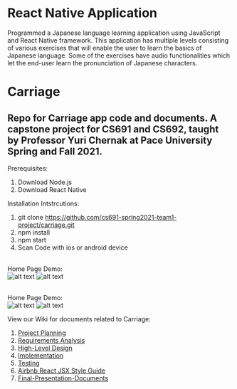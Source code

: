 # React Native Application

Programmed a Japanese language learning application using JavaScript and React Native framework. This application has multiple levels consisting of various exercises that will enable the user to learn the basics of Japanese language. Some of the exercises have audio functionalities which let the end-user learn the pronunciation of Japanese characters.  




# Carriage
## Repo for Carriage app code and documents. A capstone project for CS691 and CS692, taught by Professor Yuri Chernak at Pace University Spring  and Fall 2021.

Prerequisites:

1. Download Node.js
2. Download React Native

Installation Intstrcutions: 

1. git clone https://github.com/cs691-spring2021-team1-project/carriage.git
2. npm install
3. npm start
4. Scan Code with ios or android device

</BR>Home Page Demo:
</BR>![alt text](https://i.ibb.co/tqsVs7y/Language-Learning-App.png) ![alt text](https://i.ibb.co/jTSdmb5/App4.png)

</BR>Home Page Demo:
</BR>![alt text](https://i.ibb.co/3RHfrzJ/carriage-homepage-functionality-demo.gif) ![alt text](https://i.ibb.co/kM2qNJd/carriage-all-screens-gif.gif)

View our Wiki for documents related to Carriage: 
1. [Project Planning](https://github.com/cs691-spring2021-team1-project/carriage/wiki/1.-Project-Planning)
2. [Requirements Analysis](https://github.com/cs691-spring2021-team1-project/carriage/wiki/2.-Requirements-Analysis)
3. [High-Level Design](https://github.com/cs691-spring2021-team1-project/carriage/wiki/3.-High-Level-Design)
4. [Implementation](https://github.com/cs691-spring2021-team1-project/carriage/wiki/4.-Implementation)
5. [Testing](https://github.com/cs691-spring2021-team1-project/carriage/wiki/5.-Testing)
6. [Airbnb React JSX Style Guide](https://github.com/cs691-spring2021-team1-project/carriage/wiki/6.-Airbnb-React-JSX-Style-Guide)
7. [Final-Presentation-Documents](https://github.com/cs691-spring2021-team1-project/carriage/wiki/7.-Final-Presentation-Documents)

